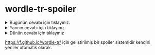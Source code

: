 # wordle-tr-spoiler

<details>
  <summary>Bugünün cevabı için tıklayınız.</summary>
  <br>
    <b> çıpır </b>
</details>

<details>
  <summary>Yarının cevabı için tıklayınız</summary>
  <br>
   <b> haybe </b>
</details>

<details>
  <summary>Dünün cevabı için tıklayınız </summary>
  <br>
  <b> mizaç </b>
</details>

https://f.github.io/wordle-tr/ için geliştirilmiş bir spoiler sistemidir kendini yeniler otomatik olarak.

